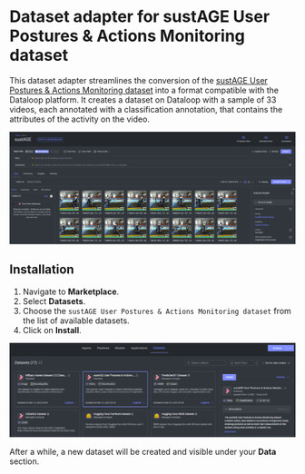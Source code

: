 # Dataset adapter for sustAGE User Postures & Actions Monitoring dataset

This dataset adapter streamlines the conversion of the [sustAGE User Postures & Actions Monitoring dataset](https://data.niaid.nih.gov/resources?id=zenodo_7043786) 
into a format compatible with the Dataloop platform. 
It creates a dataset on Dataloop with a sample of 33 videos, each annotated with a classification annotation, that contains the attributes of the activity on the video.

![dataset_browse.png](assets/dataset_browse.png)

## Installation

1. Navigate to **Marketplace**.
2. Select **Datasets**.
3. Choose the `sustAGE User Postures & Actions Monitoring dataset` from the list of available datasets.
4. Click on **Install**.

![marketplace.png](assets/marketplace.png)

After a while, a new dataset will be created and visible under your **Data** section.

